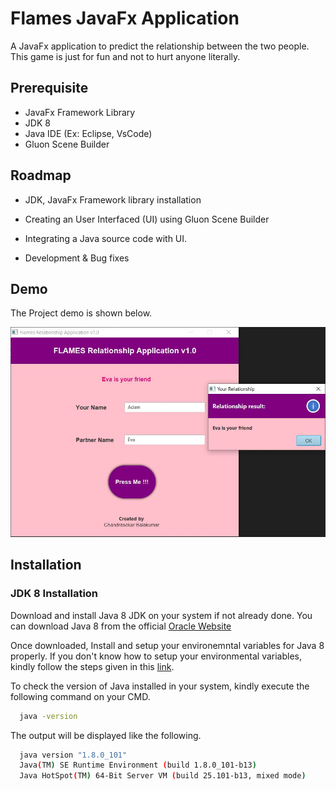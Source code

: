 # Flames JavaFx Application
A JavaFx application to predict the relationship between the two people. This game is just for fun and not to hurt anyone literally.

## Prerequisite
- JavaFx Framework Library
- JDK 8
- Java IDE (Ex: Eclipse, VsCode)
- Gluon Scene Builder

## Roadmap

- JDK, JavaFx Framework library installation

- Creating an User Interfaced (UI) using Gluon Scene Builder

- Integrating a Java source code with UI.

- Development & Bug fixes

## Demo

The Project demo is shown below.

![Flames_JavaFx_Application](https://github.com/CHANDRASEKAR98/flames-javafx-application/blob/main/images/Flames_JavaFx_App.JPG)

## Installation

### JDK 8 Installation

Download and install Java 8 JDK on your system if not already done.
You can download Java 8 from the official [Oracle Website](https://www.oracle.com/in/java/technologies/javase/javase8-archive-downloads.html) 

Once downloaded, Install and setup your environemntal variables for Java 8 properly. If you don't know how to setup your environmental variables, kindly follow the steps given in this [link](https://www.javatpoint.com/how-to-set-path-in-java).

To check the version of Java installed in your system, kindly execute the following command on your CMD.

```bash
  java -version
```
The output will be displayed like the following.

```bash
  java version "1.8.0_101"
  Java(TM) SE Runtime Environment (build 1.8.0_101-b13)
  Java HotSpot(TM) 64-Bit Server VM (build 25.101-b13, mixed mode)
```

